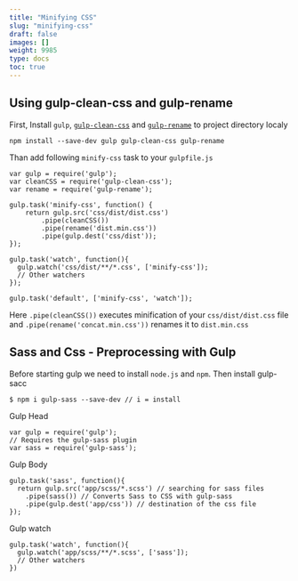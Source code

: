 ```yaml
---
title: "Minifying CSS"
slug: "minifying-css"
draft: false
images: []
weight: 9985
type: docs
toc: true
---
```


## Using gulp-clean-css and gulp-rename
First, Install `gulp`, [`gulp-clean-css`](https://www.npmjs.com/package/gulp-clean-css) and [`gulp-rename`](https://www.npmjs.com/package/gulp-rename) to project directory localy

    npm install --save-dev gulp gulp-clean-css gulp-rename

Than add following `minify-css` task to your `gulpfile.js`

    var gulp = require('gulp');
    var cleanCSS = require('gulp-clean-css');
    var rename = require('gulp-rename');

    gulp.task('minify-css', function() {
        return gulp.src('css/dist/dist.css')
            .pipe(cleanCSS())
            .pipe(rename('dist.min.css'))
            .pipe(gulp.dest('css/dist'));
    });

    gulp.task('watch', function(){
      gulp.watch('css/dist/**/*.css', ['minify-css']); 
      // Other watchers
    });

    gulp.task('default', ['minify-css', 'watch']);

Here `.pipe(cleanCSS())` executes minification of your `css/dist/dist.css` file and `.pipe(rename('concat.min.css'))` renames it to `dist.min.css`


## Sass and Css - Preprocessing with Gulp
Before starting gulp we need to install `node.js` and `npm`.
Then install gulp-sacc
    
    $ npm i gulp-sass --save-dev // i = install

Gulp Head 

    var gulp = require('gulp');
    // Requires the gulp-sass plugin
    var sass = require('gulp-sass');

Gulp Body

    gulp.task('sass', function(){
      return gulp.src('app/scss/*.scss') // searching for sass files
        .pipe(sass()) // Converts Sass to CSS with gulp-sass
        .pipe(gulp.dest('app/css')) // destination of the css file
    });

Gulp watch

    gulp.task('watch', function(){
      gulp.watch('app/scss/**/*.scss', ['sass']); 
      // Other watchers
    })

